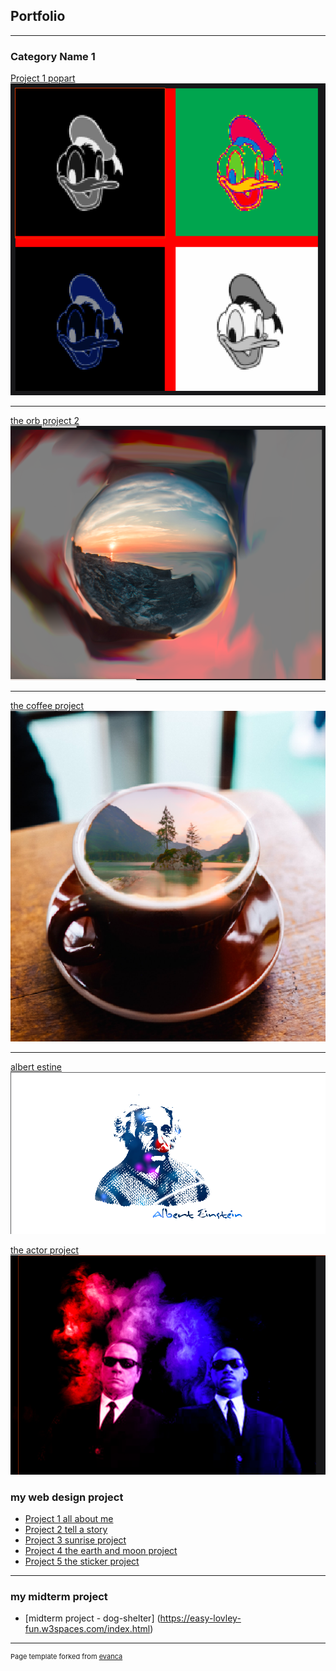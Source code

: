 ## Portfolio

---

### Category Name 1 

[Project 1 popart](/sample_page)
<img src="images/popart.png?raw=true"/>

---
[the orb project 2](/pdf/sample_presentation.pdf)
<img src="images/the orb .png?raw=true"/>

---
[the coffee project](http://example.com/)
<img src="images/the cup of joe.png?raw=true"/>

---
[albert estine](http://example.com/)
<img src="images/albert.png?raw=true"/>

[the actor project](http://example.com/)
<img src="images/Screen Shot 2022-12-15 at 9.14.21 AM.png?raw=true"/>
### my web design project

- [Project 1 all about me](https://trinket.io/html/101b1068d3)
- [Project 2 tell a story](https://trinket.io/html/b343e09381)
- [Project 3 sunrise project](https://trinket.io/html/1a1620ecbe)
- [Project 4 the earth and moon project](https://trinket.io/html/16605bfb7c)
- [Project 5 the sticker project](https://trinket.io/html/0d129b493c)

---
### my midterm project

- [midterm project - dog-shelter] (https://easy-lovley-fun.w3spaces.com/index.html)




---
<p style="font-size:11px">Page template forked from <a href="https://github.com/evanca/quick-portfolio">evanca</a></p>
<!-- Remove above link if you don't want to attibute -->
